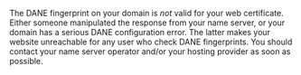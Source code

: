 The DANE fingerprint on your domain is *not* valid for your web certificate.
 Either someone manipulated the response from your name server, or your 
domain has a serious DANE configuration error. The latter makes your website
 unreachable for any user who check DANE fingerprints. You should contact 
your name server operator and/or your hosting provider as soon as possible.
